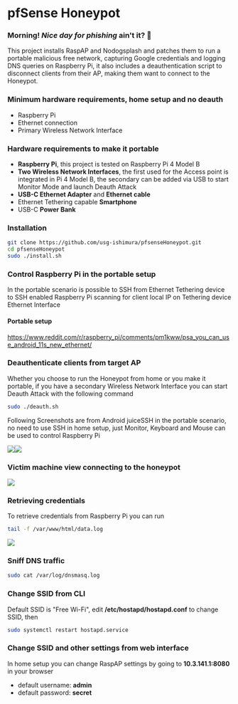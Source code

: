 
# pfSense Honeypot
### Morning! _Nice day for phishing_ ain't it? :fishing_pole_and_fish:
This project installs RaspAP and Nodogsplash and patches them to run a portable malicious free network, capturing Google credentials and logging DNS queries on Raspberry Pi, it also includes a deauthentication script to disconnect clients from their AP, making them want to connect to the Honeypot.
### Minimum hardware requirements, home setup and no deauth
- Raspberry Pi
- Ethernet connection
- Primary Wireless Network Interface
### Hardware requirements to make it portable
- **Raspberry Pi**, this project is tested on Raspberry Pi 4 Model B
- **Two Wireless Network Interfaces**, the first used for the Access point is integrated in Pi 4 Model B, the secondary can be added via USB to start Monitor Mode and launch Deauth Attack
- **USB-C Ethernet Adapter** and **Ethernet cable**
- Ethernet Tethering capable **Smartphone**
- USB-C **Power Bank**
### Installation
```sh
git clone https://github.com/usg-ishimura/pfsenseHoneypot.git
cd pfsenseHoneypot
sudo ./install.sh
```
### Control Raspberry Pi in the portable setup
In the portable scenario is possible to SSH from Ethernet Tethering device to SSH enabled Raspberry Pi scanning for client local IP on Tethering device Ethernet Interface
#### Portable setup
[<ins>https://www.reddit.com/r/raspberry_pi/comments/pm1kww/psa_you_can_use_android_11s_new_ethernet/</ins>](https://www.reddit.com/r/raspberry_pi/comments/pm1kww/psa_you_can_use_android_11s_new_ethernet/)
### Deauthenticate clients from target AP
Whether you choose to run the Honeypot from home or you make it portable, if you have a secondary Wireless Network Interface you can start Deauth Attack with the following command
```sh
sudo ./deauth.sh
```
Following Screenshots are from Android juiceSSH in the portable scenario, no need to use SSH in home setup,
just Monitor, Keyboard and Mouse can be used to control Raspberry Pi
 
![](media/Screenshot_JuiceSSH.jpg)![](media/Screenshot_JuiceSSH1.jpg)
### Victim machine view connecting to the honeypot
![](media/Sign-in_Mozilla-Firefox.gif)
### Retrieving credentials
To retrieve credentials from Raspberry Pi you can run
```sh
tail -f /var/www/html/data.log
```
![](media/XRecorder_Edited.gif)
### Sniff DNS traffic
```sh
sudo cat /var/log/dnsmasq.log
```
### Change SSID from CLI
Default SSID is "Free Wi-Fi", edit **/etc/hostapd/hostapd.conf** to change SSID, then
```sh
sudo systemctl restart hostapd.service
```
### Change SSID and other settings from web interface
In home setup you can change RaspAP settings by going to **10.3.141.1:8080** in your browser
- default username: **admin**
- default password: **secret**
